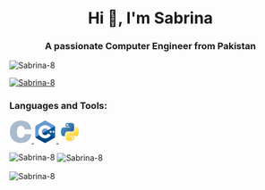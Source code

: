 <h1 align="center">Hi 👋, I'm Sabrina</h1>
<h3 align="center">A passionate Computer Engineer from Pakistan</h3>

<p align="left"> <img src="https://komarev.com/ghpvc/?username=Sabrina-8&label=Profile%20views&color=0e75b6&style=flat" alt="Sabrina-8" /> </p>

<p align="left"> <a href="https://github.com/ryo-ma/github-profile-trophy"><img src="https://github-profile-trophy.vercel.app/?username=Sabrina-8" alt="Sabrina-8" /></a> </p>

</p>

<h3 align="left">Languages and Tools:</h3>
<p align="left"> <a href="https://www.cprogramming.com/" target="_blank" rel="noreferrer"> <img src="https://raw.githubusercontent.com/devicons/devicon/master/icons/c/c-original.svg" alt="c" width="40" height="40"/> </a> <a href="https://www.w3schools.com/cpp/" target="_blank" rel="noreferrer"> <img src="https://raw.githubusercontent.com/devicons/devicon/master/icons/cplusplus/cplusplus-original.svg" alt="cplusplus" width="40" height="40"/> </a> <a href="https://www.python.org" target="_blank" rel="noreferrer"> <img src="https://raw.githubusercontent.com/devicons/devicon/master/icons/python/python-original.svg" alt="python" width="40" height="40"/> </a> </p>

<p><img align="left" src="https://github-readme-stats.vercel.app/api/top-langs?username=Sabrina-8&show_icons=true&locale=en&layout=compact" alt="Sabrina-8" /></p>

<p>&nbsp;<img align="center" src="https://github-readme-stats.vercel.app/api?username=Sabrina-8&show_icons=true&locale=en" alt="Sabrina-8" /></p>

<p><img align="center" src="https://github-readme-streak-stats.herokuapp.com/?user=Sabrina-8&" alt="Sabrina-8" /></p>
